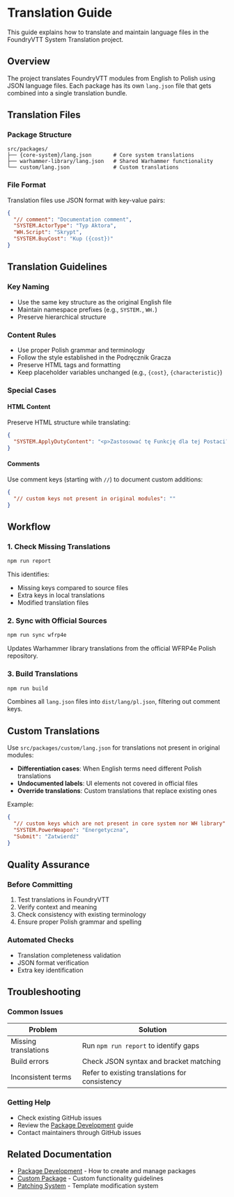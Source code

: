 # Translation Guide

This guide explains how to translate and maintain language files in the FoundryVTT System Translation project.

## Overview

The project translates FoundryVTT modules from English to Polish using JSON language files. Each package has its own `lang.json` file that gets combined into a single translation bundle.

## Translation Files

### Package Structure

```
src/packages/
├── {core-system}/lang.json       # Core system translations
├── warhammer-library/lang.json   # Shared Warhammer functionality
└── custom/lang.json              # Custom translations
```

### File Format

Translation files use JSON format with key-value pairs:

```json
{
  "// comment": "Documentation comment",
  "SYSTEM.ActorType": "Typ Aktora",
  "WH.Script": "Skrypt",
  "SYSTEM.BuyCost": "Kup ({cost})"
}
```

## Translation Guidelines

### Key Naming
- Use the same key structure as the original English file
- Maintain namespace prefixes (e.g., `SYSTEM.`, `WH.`)
- Preserve hierarchical structure

### Content Rules
- Use proper Polish grammar and terminology
- Follow the style established in the Podręcznik Gracza
- Preserve HTML tags and formatting
- Keep placeholder variables unchanged (e.g., `{cost}`, `{characteristic}`)

### Special Cases

#### HTML Content
Preserve HTML structure while translating:

```json
{
  "SYSTEM.ApplyDutyContent": "<p>Zastosować tę Funkcję dla tej Postaci? Doda to określone Cechy, Umiejętności, Wpływy i Przedmioty</p>"
}
```

#### Comments
Use comment keys (starting with `//`) to document custom additions:

```json
{
  "// custom keys not present in original modules": ""
}
```

## Workflow

### 1. Check Missing Translations

```bash
npm run report
```

This identifies:
- Missing keys compared to source files
- Extra keys in local translations
- Modified translation files

### 2. Sync with Official Sources

```bash
npm run sync wfrp4e
```

Updates Warhammer library translations from the official WFRP4e Polish repository.

### 3. Build Translations

```bash
npm run build
```

Combines all `lang.json` files into `dist/lang/pl.json`, filtering out comment keys.

## Custom Translations

Use `src/packages/custom/lang.json` for translations not present in original modules:

- **Differentiation cases**: When English terms need different Polish translations
- **Undocumented labels**: UI elements not covered in official files
- **Override translations**: Custom translations that replace existing ones

Example:
```json
{
  "// custom keys which are not present in core system nor WH library": "",
  "SYSTEM.PowerWeapon": "Energetyczna",
  "Submit": "Zatwierdź"
}
```

## Quality Assurance

### Before Committing
1. Test translations in FoundryVTT
2. Verify context and meaning
3. Check consistency with existing terminology
4. Ensure proper Polish grammar and spelling

### Automated Checks
- Translation completeness validation
- JSON format verification
- Extra key identification

## Troubleshooting

### Common Issues

| Problem | Solution |
|---------|----------|
| Missing translations | Run `npm run report` to identify gaps |
| Build errors | Check JSON syntax and bracket matching |
| Inconsistent terms | Refer to existing translations for consistency |

### Getting Help
- Check existing GitHub issues
- Review the [Package Development](package-development.md) guide
- Contact maintainers through GitHub issues

## Related Documentation

- [Package Development](package-development.md) - How to create and manage packages
- [Custom Package](custom-package.md) - Custom functionality guidelines
- [Patching System](patching-system.md) - Template modification system 